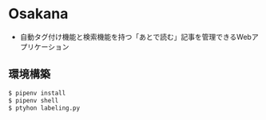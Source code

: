 # Osakana

- 自動タグ付け機能と検索機能を持つ「あとで読む」記事を管理できるWebアプリケーション

## 環境構築

```bash
$ pipenv install
$ pipenv shell
$ ptyhon labeling.py
```

